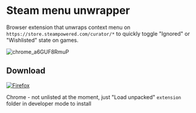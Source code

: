 # Steam menu unwrapper

Browser extension that unwraps context menu on
`https://store.steampowered.com/curator/*` to quickly toggle "Ignored" or
"Wishlisted" state on games.

![chrome_a6GUF8RmuP](https://github.com/user-attachments/assets/9e5dcf2c-32b2-4864-aed6-c151333c4779)

## Download

[![Firefox](https://img.shields.io/amo/dw/steam-curator-unwrapper?style=for-the-badge&logo=Firefox&label=Firefox%20download)](https://addons.mozilla.org/en-US/firefox/addon/steam-curator-unwrapper/)

Chrome - not unlisted at the moment, just "Load unpacked" `extension` folder in developer mode to install
